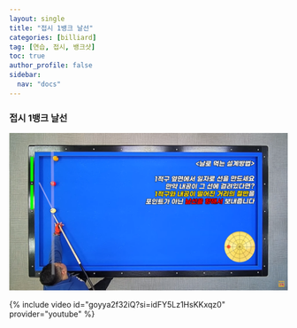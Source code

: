 ```yaml
---
layout: single
title: "접시 1뱅크 날선"
categories: [billiard]
tag: [연습, 접시, 뱅크샷]
toc: true
author_profile: false
sidebar:
  nav: "docs"
---
```


### 접시 1뱅크 날선

[![접시 1뱅크 날선](/images/%EC%A0%91%EC%8B%9C%201%EB%B1%85%ED%81%AC%20%EB%82%A0%EC%84%A0.png)](https://1drv.ms/p/s!AuJKpwyYpUY9_EadBBCxgQoKLYwz?e=z669gp)

{% include video id="goyya2f32iQ?si=idFY5Lz1HsKKxqz0" provider="youtube" %}
